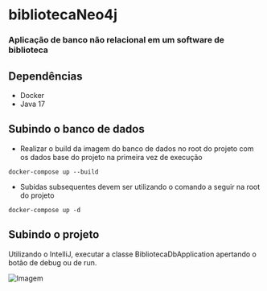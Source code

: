 # bibliotecaNeo4j
### Aplicação de banco não relacional em um software de biblioteca

## Dependências

- Docker
- Java 17

## Subindo o banco de dados

- Realizar o build da imagem do banco de dados no root do projeto com os dados base do projeto na primeira vez de execução
```
docker-compose up --build
```

- Subidas subsequentes devem ser utilizando o comando a seguir na root do projeto
```
docker-compose up -d
```

## Subindo o projeto

Utilizando o IntelliJ, executar a classe BibliotecaDbApplication apertando o botão de debug ou de run.


![Imagem](https://github.com/Fogolar1/bibliotecaNeo4j/assets/70671981/e65e637b-b380-4cc1-9f61-02182ea9e201)
